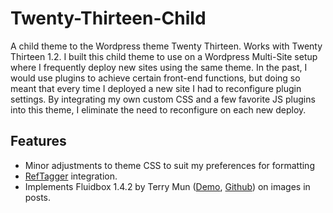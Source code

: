 Twenty-Thirteen-Child
=====================

A child theme to the Wordpress theme Twenty Thirteen. Works with Twenty Thirteen 1.2. I built this child theme to use on a Wordpress Multi-Site setup where I frequently deploy new sites using the same theme. In the past, I would use plugins to achieve certain front-end functions, but doing so meant that every time I deployed a new site I had to reconfigure plugin settings. By integrating my own custom CSS and a few favorite JS plugins into this theme, I eliminate the need to reconfigure on each new deploy.

Features
--------

* Minor adjustments to theme CSS to suit my preferences for formatting
* [RefTagger](http://reftagger.com/) integration.
* Implements Fluidbox 1.4.2 by Terry Mun ([Demo](http://terrymun.github.io/Fluidbox/), [Github](https://github.com/terrymun/Fluidbox)) on images in posts. 